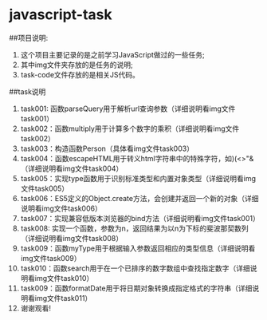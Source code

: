 # javascript-task
##项目说明:

1. 这个项目主要记录的是之前学习JavaScript做过的一些任务; 
1. 其中img文件夹存放的是任务的说明;
1. task-code文件存放的是相关JS代码。

##task说明

1. task001: 函数parseQuery用于解析url查询参数（详细说明看img文件task001）
1. task002：函数multiply用于计算多个数字的乘积（详细说明看img文件task002）
1. task003：构造函数Person（具体看img文件task003）
1. task004：函数escapeHTML用于转义html字符串中的特殊字符，如)(<>"&（详细说明看img文件task004）
1. task005：实现type函数用于识别标准类型和内置对象类型（详细说明看img文件task005）
1. task006：ES5定义的Object.create方法，会创建并返回一个新的对象（详细说明看img文件task006）
1. task007：实现兼容低版本浏览器的bind方法（详细说明看img文件task001）
1. task008: 实现一个函数，参数为n，返回结果为以n为下标的斐波那契数列（详细说明看img文件task008）
1. task009：函数myType用于根据输入参数返回相应的类型信息（详细说明看img文件task009）
1. task010：函数search用于在一个已排序的数字数组中查找指定数字（详细说明看img文件task010）
1. task009：函数formatDate用于将日期对象转换成指定格式的字符串（详细说明看img文件task011）
1. 谢谢观看! 